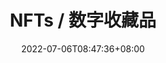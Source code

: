 ---
weight: 3
title: "NFTs / 数字收藏品"
description: ""
date: 2022-07-06T08:47:36+08:00
lastmod: 2022-07-06T08:47:36+08:00
draft: false
ico: '<svg class="icon" aria-hidden="true"><use xlink:href="#icon-wenzhang"></use></svg>'
news: ["数字收藏品","NFTs","加密艺术","数字时尚"]
hidePage: true
---